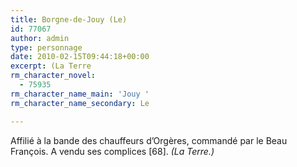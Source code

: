 ```yaml
---
title: Borgne-de-Jouy (Le)
id: 77067
author: admin
type: personnage
date: 2010-02-15T09:44:18+00:00
excerpt: (La Terre
rm_character_novel:
  - 75935
rm_character_name_main: 'Jouy '
rm_character_name_secondary: Le

---
```

Affilié à la bande des chauffeurs d&rsquo;Orgères, commandé par le Beau François. A vendu ses complices [68]. _(La Terre.)_